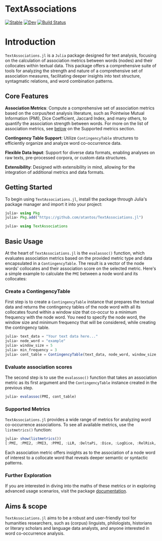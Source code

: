 # TextAssociations

[![Stable](https://img.shields.io/badge/docs-stable-blue.svg)](https://atantos.github.io/TextAssociations.jl/stable/)
[![Dev](https://img.shields.io/badge/docs-dev-blue.svg)](https://atantos.github.io/TextAssociations.jl/dev/)
[![Build Status](https://github.com/atantos/TextAssociations.jl/actions/workflows/CI.yml/badge.svg?branch=main)](https://github.com/atantos/TextAssociations.jl/actions/workflows/CI.yml?query=branch%3Amain)

# Introduction

`TextAssociations.jl` is a `Julia` package designed for text analysis, focusing on the calculation of association metrics between words (nodes) and their collocates within textual data. This package offers a comprehensive suite of tools for analyzing the strength and nature of a comprehensive set of association measures, facilitating deeper insights into text structure, syntagmatic relations, and word combination patterns.

## Core Features

**Association Metrics**: Compute a comprehensive set of association metrics based on the corpus/text analysis literature, such as Pointwise Mutual Information (PMI), Dice Coefficient, Jaccard Index, and many others, to quantify the association strength between words. For more on the list of association metrics, see [below](#supported-metrics) on the Supported metrics section.

**Contingency Table Support**: Utilize `ContingencyTable` structures to efficiently organize and analyze word co-occurrence data.

**Flexible Data Input**: Support for diverse data formats, enabling analyses on raw texts, pre-processed corpora, or custom data structures.

**Extensibility**: Designed with extensibility in mind, allowing for the integration of additional metrics and data formats.

## Getting Started

To begin using `TextAssociations.jl`, install the package through Julia's package manager and import it into your project:

```julia
julia> using Pkg
julia> Pkg.add("https://github.com/atantos/TextAssociations.jl")

julia> using TextAssociations
```

## Basic Usage

At the heart of `TextAssociations.jl` is the `evalassoc()` function, which evaluates association metrics based on the provided metric type and data encapsulated in a `ContingencyTable`. The result is a vector of the node words' collocates and their association score on the selected metric. Here's a simple example to calculate the `PMI` between a node word and its collocates:

### Create a ContingencyTable

First step is to create a `ContingencyTable` instance that prepares the textual data and returns the contingency tables of the node word with all its collocates found within a window size that co-occur to a minimum frequency with the node word. You need to specify the node word, the window size and minimum frequency that will be considered, while creating the contingency table.


```julia
julia> text_data = "Your text data here..."
julia> node_word = "example"
julia> window_size = 5
julia> min_frequency = 3
julia> cont_table = ContingencyTable(text_data, node_word, window_size, min_frequency)
```

### Evaluate association scores

The second step is to use the `evalassoc()` function that takes an association metric as its first argument and the `ContingencyTable` instance created in the previous step. 

```julia
julia> evalassoc(PMI, cont_table)
```

### Supported Metrics

`TextAssociations.jl` provides a wide range of metrics for analyzing word co-occurrence associations. To see all available metrics, use the `listmetrics()` function:

```julia
julia> show(listmetrics())
[:PMI, :PMI2, :PMI3, :PPMI, :LLR, :DeltaPi, :Dice, :LogDice, :RelRisk, :LogRelRisk, :RiskDiff, :AttrRisk, :OddsRatio, :LogRatio, :LogOddsRatio, :JaccardIndex, :OchiaiIndex, :OchiaiCoef, :PiatetskyShapiro, :YuleQ, :YuleY, :PhiCoef, :CramersV, :TschuprowT, :ContCoef, :CosineSim, :OverlapCoef, :KulczynskiSim, :TanimotoCoef, :GoodmanKruskalIndex, :GowerCoef, :CzekanowskiDiceCoef, :SorgenfreyIndex, :MountfordCoef, :SokalSneathIndex, :RogersTanimotoCoef, :SokalmMchenerCoef, :Tscore, :Zscore, :ChiSquare, :FisherExactTest]
```

Each association metric offers insights as to the association of a node word of interest to a collocate word that reveals deeper semantic or syntactic patterns.

### Further Exploration

If you are interested in diving into the maths of these metrics or in exploring advanced usage scenarios, visit the package [documentation](https://atantos.github.io/TextAssociations.jl/dev/). 

## Aims & scope

`TextAssociations.jl` aims to be a robust and user-friendly tool for humanities researchers, such as (corpus) linguists, philologists, historians or literary scholars and language data analysts, and anyone interested in word co-occurrence analysis. 
